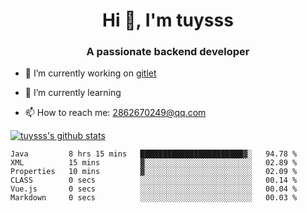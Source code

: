 <h1 align="center">Hi 👋, I'm tuysss</h1>
<h3 align="center">A passionate backend developer </h3>

- 🔭 I’m currently working on [gitlet](https://github.com/tuysss/cs61b-sp21)

- 🌱 I’m currently learning 
    
- 📫 How to reach me: 2862670249@qq.com

[![tuysss's github stats](https://github-readme-stats.vercel.app/api?username=tuysss)](https://github.com/tuysss/github-readme-stats)

<!--START_SECTION:waka-->

```text
Java         8 hrs 15 mins   ███████████████████████▓░   94.78 %
XML          15 mins         ▓░░░░░░░░░░░░░░░░░░░░░░░░   02.89 %
Properties   10 mins         ▓░░░░░░░░░░░░░░░░░░░░░░░░   02.09 %
CLASS        0 secs          ░░░░░░░░░░░░░░░░░░░░░░░░░   00.14 %
Vue.js       0 secs          ░░░░░░░░░░░░░░░░░░░░░░░░░   00.04 %
Markdown     0 secs          ░░░░░░░░░░░░░░░░░░░░░░░░░   00.03 %
```

<!--END_SECTION:waka-->
